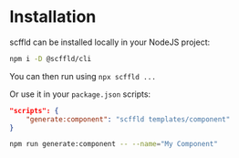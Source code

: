 # Installation

scffld can be installed locally in your NodeJS project:

```sh
npm i -D @scffld/cli
```

You can then run using `npx scffld ...`

Or use it in your `package.json` scripts:

```json
"scripts": {
    "generate:component": "scffld templates/component"
}
```

```sh
npm run generate:component -- --name="My Component"
```

